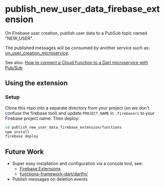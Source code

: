 # publish_new_user_data_firebase_extension

On Firebase user creation, publish user data to a PubSub topic named "NEW_USER".

The published messages will be consumed by another service such as: [on_user_creation_microservice](https://github.com/Adventures-In/on_user_creation_microservice).

See also: [How to connect a Cloud Function to a Dart microservice with Pub/Sub](https://reference-material.notion.site/How-to-connect-a-Cloud-Function-to-a-Dart-microservice-with-Pub-Sub-e3ef54cbdd324d1f83c3673ddd157c26)

## Using the extension

### Setup 

Clone this repo into a separate directory from your project (so we don't confuse the firebase tool) and update `PROJECT_NAME` in `.firebaserc` to your Firebase project name. Then deploy:

```sh
cd publish_new_user_data_firebase_extension/functions
npm install
firebase deploy
```

## Future Work 
- Super easy installation and configuration via a console tool, see:
  - [Firebase Extensions](https://firebase.google.com/products/extensions)
  - [functions-framework-dart/dartfn/](https://github.com/GoogleCloudPlatform/functions-framework-dart/tree/main/dartfn)
- Publish messages on deletion events
